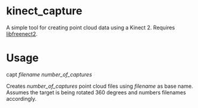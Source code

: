 # kinect_capture
A simple tool for creating point cloud data using a Kinect 2. Requires [libfreenect2](https://github.com/OpenKinect/libfreenect2).

# Usage
capt *filename* *number_of_captures*

Creates *number_of_captures* point cloud files using *filename* as base name. Assumes the target is being rotated 360 degrees and numbers filenames accordingly.
